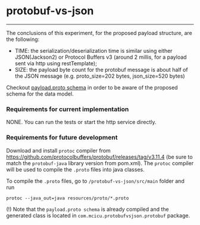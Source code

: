 # protobuf-vs-json

---
The conclusions of this experiment, for the proposed payload structure, are the following:
- TIME: the serialization/deserialization time is similar using either JSON(Jackson2) or Protocol Buffers v3 (around 2 millis, for a payload sent via http using restTemplate);
- SIZE: the payload byte count for the protobuf message is about half of the JSON message (e.g. proto_size=202 bytes, json_size=520 bytes)

Checkout [payload.proto schema](https://github.com/mcicu/protobuf-vs-json/blob/master/src/main/resources/proto/payload.proto) in order to be aware of the proposed schema for the data model.

### Requirements for current implementation

NONE. You can run the tests or start the http service directly.


### Requirements for future development

Download and install `protoc` compiler from https://github.com/protocolbuffers/protobuf/releases/tag/v3.11.4
(be sure to match the `protobuf-java` library version from pom.xml).
The `protoc` compiler will be used to compile the `.proto` files into java classes.

To compile the `.proto` files, go to `/protobuf-vs-json/src/main` folder and run
```shell script
protoc --java_out=java resources/proto/*.proto
```
(!) Note that the `payload.proto schema` is already compiled and the generated class is located in `com.mcicu.protobufvsjson.protobuf` package.


